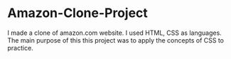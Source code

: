# Amazon-Clone-Project
I made a clone of amazon.com website. I used HTML, CSS as languages. The main purpose of this this project was to apply the concepts of CSS to practice.
